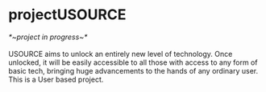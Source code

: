 <!DOCTYPE html>
<html>
<body>

<h1>projectUSOURCE</h1>
  <p><i>*~project in progress~*</i><br></br> USOURCE aims to unlock an entirely new level of technology. Once unlocked, it will be easily accessible to all those with access to any form of basic tech, bringing huge advancements to the hands of any ordinary user. This is a User based project.</p>

</body>
</html>
